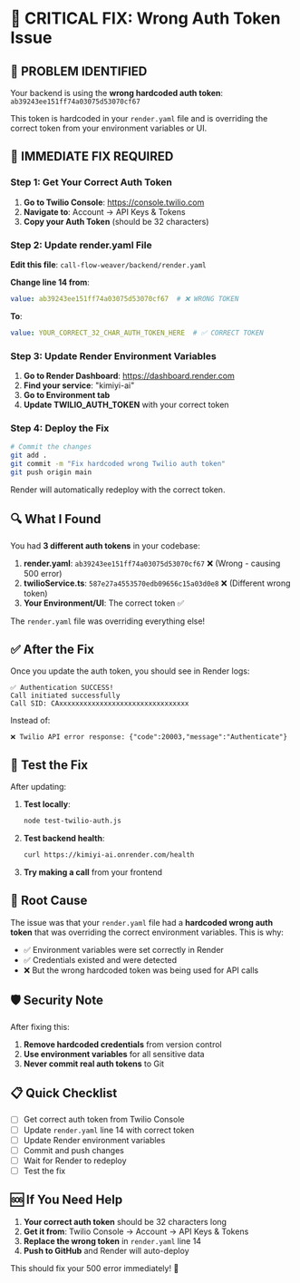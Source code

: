# 🔐 CRITICAL FIX: Wrong Auth Token Issue

## **🚨 PROBLEM IDENTIFIED**

Your backend is using the **wrong hardcoded auth token**: `ab39243ee151ff74a03075d53070cf67`

This token is hardcoded in your `render.yaml` file and is overriding the correct token from your environment variables or UI.

## **🎯 IMMEDIATE FIX REQUIRED**

### **Step 1: Get Your Correct Auth Token**

1. **Go to Twilio Console**: https://console.twilio.com
2. **Navigate to**: Account → API Keys & Tokens
3. **Copy your Auth Token** (should be 32 characters)

### **Step 2: Update render.yaml File**

**Edit this file**: `call-flow-weaver/backend/render.yaml`

**Change line 14 from**:
```yaml
value: ab39243ee151ff74a03075d53070cf67  # ❌ WRONG TOKEN
```

**To**:
```yaml
value: YOUR_CORRECT_32_CHAR_AUTH_TOKEN_HERE  # ✅ CORRECT TOKEN
```

### **Step 3: Update Render Environment Variables**

1. **Go to Render Dashboard**: https://dashboard.render.com
2. **Find your service**: "kimiyi-ai"
3. **Go to Environment tab**
4. **Update TWILIO_AUTH_TOKEN** with your correct token

### **Step 4: Deploy the Fix**

```bash
# Commit the changes
git add .
git commit -m "Fix hardcoded wrong Twilio auth token"
git push origin main
```

Render will automatically redeploy with the correct token.

## **🔍 What I Found**

You had **3 different auth tokens** in your codebase:

1. **render.yaml**: `ab39243ee151ff74a03075d53070cf67` ❌ (Wrong - causing 500 error)
2. **twilioService.ts**: `587e27a4553570edb09656c15a03d0e8` ❌ (Different wrong token)
3. **Your Environment/UI**: The correct token ✅

The `render.yaml` file was overriding everything else!

## **✅ After the Fix**

Once you update the auth token, you should see in Render logs:

```
✅ Authentication SUCCESS!
Call initiated successfully
Call SID: CAxxxxxxxxxxxxxxxxxxxxxxxxxxxxxxxx
```

Instead of:
```
❌ Twilio API error response: {"code":20003,"message":"Authenticate"}
```

## **🧪 Test the Fix**

After updating:

1. **Test locally**:
   ```bash
   node test-twilio-auth.js
   ```

2. **Test backend health**:
   ```bash
   curl https://kimiyi-ai.onrender.com/health
   ```

3. **Try making a call** from your frontend

## **🎯 Root Cause**

The issue was that your `render.yaml` file had a **hardcoded wrong auth token** that was overriding the correct environment variables. This is why:

- ✅ Environment variables were set correctly in Render
- ✅ Credentials existed and were detected
- ❌ But the wrong hardcoded token was being used for API calls

## **🛡️ Security Note**

After fixing this:

1. **Remove hardcoded credentials** from version control
2. **Use environment variables** for all sensitive data
3. **Never commit real auth tokens** to Git

## **📋 Quick Checklist**

- [ ] Get correct auth token from Twilio Console
- [ ] Update `render.yaml` line 14 with correct token
- [ ] Update Render environment variables
- [ ] Commit and push changes
- [ ] Wait for Render to redeploy
- [ ] Test the fix

## **🆘 If You Need Help**

1. **Your correct auth token** should be 32 characters long
2. **Get it from**: Twilio Console → Account → API Keys & Tokens
3. **Replace the wrong token** in `render.yaml` line 14
4. **Push to GitHub** and Render will auto-deploy

This should fix your 500 error immediately! 🚀
